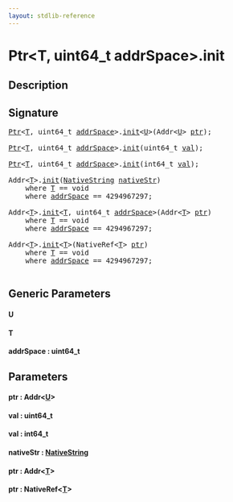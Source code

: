 ```yaml
---
layout: stdlib-reference
---
```


# Ptr\<T, uint64\_t addrSpace\>\.init

## Description





## Signature 

<pre>
<a href="index.html" class="code_type">Ptr</a>&lt;<a href="init.html#typeparam-T" class="code_type">T</a>, uint64_t <a href="init.html#decl-addrSpace" class="code_var">addrSpace</a>&gt;.<a href="init.html">init</a>&lt;<a href="init.html#typeparam-U" class="code_type">U</a>&gt;(Addr&lt;<a href="init.html#typeparam-U" class="code_type">U</a>&gt; <a href="init.html#decl-ptr" class="code_param">ptr</a>);

<a href="index.html" class="code_type">Ptr</a>&lt;<a href="init.html#typeparam-T" class="code_type">T</a>, uint64_t <a href="init.html#decl-addrSpace" class="code_var">addrSpace</a>&gt;.<a href="init.html">init</a>(uint64_t <a href="init.html#decl-val" class="code_param">val</a>);

<a href="index.html" class="code_type">Ptr</a>&lt;<a href="init.html#typeparam-T" class="code_type">T</a>, uint64_t <a href="init.html#decl-addrSpace" class="code_var">addrSpace</a>&gt;.<a href="init.html">init</a>(int64_t <a href="init.html#decl-val" class="code_param">val</a>);

Addr&lt;<a href="init.html#typeparam-T" class="code_type">T</a>&gt;.<a href="init.html">init</a>(<a href="../nativestring-06/index.html" class="code_type">NativeString</a> <a href="init.html#decl-nativeStr" class="code_param">nativeStr</a>)
    <span class='code_keyword'>where</span> <a href="init.html#typeparam-T" class="code_type">T</a> == <span class="code_keyword">void</span>
    <span class='code_keyword'>where</span> <a href="init.html#decl-addrSpace" class="code_var">addrSpace</a> == 4294967297;

Addr&lt;<a href="init.html#typeparam-T" class="code_type">T</a>&gt;.<a href="init.html">init</a>&lt;<a href="init.html#typeparam-T" class="code_type">T</a>, uint64_t <a href="init.html#decl-addrSpace" class="code_var">addrSpace</a>&gt;(Addr&lt;<a href="init.html#typeparam-T" class="code_type">T</a>&gt; <a href="init.html#decl-ptr" class="code_param">ptr</a>)
    <span class='code_keyword'>where</span> <a href="init.html#typeparam-T" class="code_type">T</a> == <span class="code_keyword">void</span>
    <span class='code_keyword'>where</span> <a href="init.html#decl-addrSpace" class="code_var">addrSpace</a> == 4294967297;

Addr&lt;<a href="init.html#typeparam-T" class="code_type">T</a>&gt;.<a href="init.html">init</a>&lt;<a href="init.html#typeparam-T" class="code_type">T</a>&gt;(NativeRef&lt;<a href="init.html#typeparam-T" class="code_type">T</a>&gt; <a href="init.html#decl-ptr" class="code_param">ptr</a>)
    <span class='code_keyword'>where</span> <a href="init.html#typeparam-T" class="code_type">T</a> == <span class="code_keyword">void</span>
    <span class='code_keyword'>where</span> <a href="init.html#decl-addrSpace" class="code_var">addrSpace</a> == 4294967297;

</pre>

## Generic Parameters

####  <a id="typeparam-U"></a>U
####  <a id="typeparam-T"></a>T
####  <a id="decl-addrSpace"></a>addrSpace  : uint64\_t

## Parameters

####  <a id="decl-ptr"></a>ptr  : Addr\<[U](init.html#typeparam-U)\>
####  <a id="decl-val"></a>val  : uint64\_t
####  <a id="decl-val"></a>val  : int64\_t
####  <a id="decl-nativeStr"></a>nativeStr  : [NativeString](../nativestring-06/index.html)
####  <a id="decl-ptr"></a>ptr  : Addr\<[T](init.html#typeparam-T)\>
####  <a id="decl-ptr"></a>ptr  : NativeRef\<[T](init.html#typeparam-T)\>


